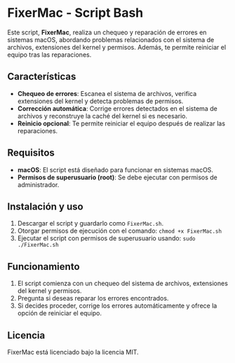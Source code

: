 # FixerMac - Script Bash

Este script, **FixerMac**, realiza un chequeo y reparación de errores en sistemas macOS, abordando problemas relacionados con el sistema de archivos, extensiones del kernel y permisos. Además, te permite reiniciar el equipo tras las reparaciones.

## Características

- **Chequeo de errores**: Escanea el sistema de archivos, verifica extensiones del kernel y detecta problemas de permisos.
- **Corrección automática**: Corrige errores detectados en el sistema de archivos y reconstruye la caché del kernel si es necesario.
- **Reinicio opcional**: Te permite reiniciar el equipo después de realizar las reparaciones.

## Requisitos

- **macOS**: El script está diseñado para funcionar en sistemas macOS.
- **Permisos de superusuario (root)**: Se debe ejecutar con permisos de administrador.

## Instalación y uso

1. Descargar el script y guardarlo como `FixerMac.sh`.
2. Otorgar permisos de ejecución con el comando:
   `chmod +x FixerMac.sh`
3. Ejecutar el script con permisos de superusuario usando:
   `sudo ./FixerMac.sh`

## Funcionamiento

1. El script comienza con un chequeo del sistema de archivos, extensiones del kernel y permisos.
2. Pregunta si deseas reparar los errores encontrados.
3. Si decides proceder, corrige los errores automáticamente y ofrece la opción de reiniciar el equipo.

## Licencia

FixerMac está licenciado bajo la licencia MIT.
